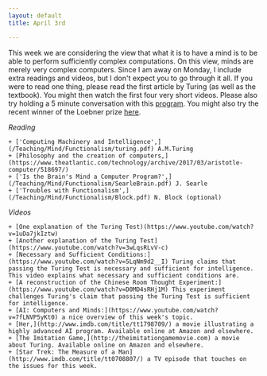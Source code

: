 ```yaml
---
layout: default
title: April 3rd

---
```


This week we are considering the view that what it is to have a mind is to be able to perform sufficiently complex computations. On this view, minds are merely very complex computers. Since I am away on Monday, I include extra readings and videos, but I don't expect you to go through  it all. If you were to read one thing, please read the first article by Turing (as well as the textbook). You might then watch the first four very short videos. Please also try holding a 5 minute conversation with this [program](http://www.cleverbot.com). You might also try the recent winner of the Loebner prize [here](http://www.mitsuku.com). 


*Reading*

	+ ['Computing Machinery and Intelligence',](/Teaching/Mind/Functionalism/turing.pdf) A.M.Turing
	+ [Philosophy and the creation of computers,](https://www.theatlantic.com/technology/archive/2017/03/aristotle-computer/518697/) 
	+ ['Is the Brain's Mind a Computer Program?',](/Teaching/Mind/Functionalism/SearleBrain.pdf) J. Searle
	+ ['Troubles with Functionalism',](/Teaching/Mind/Functionalism/Block.pdf) N. Block (optional)

*Videos* 

	+ [One explanation of the Turing Test)(https://www.youtube.com/watch?v=1uDa7jkIztw)
	+ [Another explanation of the Turing Test](https://www.youtube.com/watch?v=3wLqsRLvV-c)
	+ [Necessary and Sufficient Conditions:](https://www.youtube.com/watch?v=5LqNm9d2__I) Turing claims that passing the Turing Test is necessary and sufficient for intelligence. This video explains what necessary and sufficient conditions are.  
	+ [A reconstruction of the Chinese Room Thought Experiment:](https://www.youtube.com/watch?v=D0MD4sRHj1M) This experiment challenges Turing's claim that passing the Turing Test is sufficient for intelligence. 
	+ [AI: Computers and Minds:](https://www.youtube.com/watch?v=7fLNVP5yKt0) a nice overview of this week's topic. 
	+ [Her,](http://www.imdb.com/title/tt1798709/) a movie illustrating a highly advanced AI program. Available online at Amazon and elsewhere.  
	+ [The Imitation Game,](http://theimitationgamemovie.com) a movie about Turing. Available online on Amazon and elsewhere. 
	+ [Star Trek: The Measure of a Man](http://www.imdb.com/title/tt0708807/) a TV episode that touches on the issues for this week. 
	

